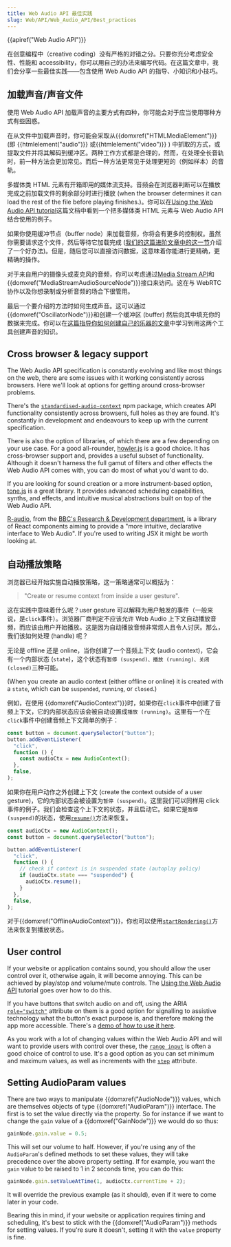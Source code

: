 ```yaml
---
title: Web Audio API 最佳实践
slug: Web/API/Web_Audio_API/Best_practices
---
```


{{apiref("Web Audio API")}}

在创意编程中（creative coding）没有严格的对错之分。只要你充分考虑安全性、性能和 accessibility，你可以用自己的办法来编写代码。在这篇文章中，我们会分享一些最佳实践——包含使用 Web Audio API 的指导、小知识和小技巧。

## 加载声音/声音文件

使用 Web Audio API 加载声音的主要方式有四种，你可能会对于应当使用哪种方式有些困惑。

在从文件中加载声音时，你可能会采取从{{domxref("HTMLMediaElement")}} (即 {{htmlelement("audio")}} 或{{htmlelement("video")}} ) 中抓取的方式，或提取文件并将其解码到缓冲区。两种工作方式都是合理的，然而，在处理全长音轨时，前一种方法会更加常见。而后一种方法更常见于处理更短的（例如样本）的音轨。

多媒体类 HTML 元素有开箱即用的媒体流支持。音频会在浏览器判断可以在播放完成之前加载文件的剩余部分时进行播放 (when the browser determines it can load the rest of the file before playing finishes.)。你可以在[Using the Web Audio API tutorial](/zh-CN/docs/Web/API/Web_Audio_API/Using_Web_Audio_API)这篇文档中看到一个把多媒体类 HTML 元素与 Web Audio API 结合使用的例子。

如果你使用缓冲节点（buffer node）来加载音频，你将会有更多的控制权。虽然你需要请求这个文件，然后等待它加载完成 ([我们的这篇进阶文章中的这一节](/zh-CN/docs/Web/API/Web_Audio_API/Advanced_techniques#dial_up_—_loading_a_sound_sample)介绍了一个好办法)。但是，随后您可以直接访问数据，这意味着你能进行更精确，更精确的操作。

对于来自用户的摄像头或麦克风的音频，你可以考虑通过[Media Stream API](/zh-CN/docs/Web/API/Media_Streams_API)和{{domxref("MediaStreamAudioSourceNode")}}接口来访问。这在与 WebRTC 协作以及你想录制或分析音频的场合下很管用。

最后一个要介绍的方法时如何生成声音。这可以通过{{domxref("OscillatorNode")}}和创建一个缓冲区 (buffer) 然后向其中填充你的数据来完成。你可以在[这篇指导你如何创建自己的乐器的文章](/zh-CN/docs/Web/API/Web_Audio_API/Advanced_techniques)中学习到用这两个工具创建声音的知识。

## Cross browser & legacy support

The Web Audio API specification is constantly evolving and like most things on the web, there are some issues with it working consistently across browsers. Here we'll look at options for getting around cross-browser problems.

There's the [`standardised-audio-context`](https://github.com/chrisguttandin/standardized-audio-context) npm package, which creates API functionality consistently across browsers, full holes as they are found. It's constantly in development and endeavours to keep up with the current specification.

There is also the option of libraries, of which there are a few depending on your use case. For a good all-rounder, [howler.js](https://howlerjs.com/) is a good choice. It has cross-browser support and, provides a useful subset of functionality. Although it doesn't harness the full gamut of filters and other effects the Web Audio API comes with, you can do most of what you'd want to do.

If you are looking for sound creation or a more instrument-based option, [tone.js](https://tonejs.github.io/) is a great library. It provides advanced scheduling capabilities, synths, and effects, and intuitive musical abstractions built on top of the Web Audio API.

[R-audio](https://github.com/bbc/r-audio), from the [BBC's Research & Development department](https://medium.com/bbc-design-engineering/r-audio-declarative-reactive-and-flexible-web-audio-graphs-in-react-102c44a1c69c), is a library of React components aiming to provide a "more intuitive, declarative interface to Web Audio". If you're used to writing JSX it might be worth looking at.

## 自动播放策略

浏览器已经开始实施自动播放策略，这一策略通常可以概括为：

> "Create or resume context from inside a user gesture".

这在实践中意味着什么呢？user gesture 可以解释为用户触发的事件（一般来说，是`click`事件）。浏览器厂商判定不应该允许 Web Audio 上下文自动播放音频，而应该由用户开始播放。这是因为自动播放音频非常烦人且令人讨厌。那么，我们该如何处理 (handle) 呢？

无论是 offline 还是 online，当你创建了一个音频上下文 (audio context)，它会有一个内部状态 (`state`)，这个状态有`暂停 (suspend)、播放 (running)、关闭 (closed)`三种可能。

(When you create an audio context (either offline or online) it is created with a `state`, which can be `suspended`, `running`, or `closed`.)

例如，在使用 {{domxref("AudioContext")}}时，如果你在`click`事件中创建了音频上下文，它的内部状态应该会被自动设置成`播放 (running)`。这里有一个在`click`事件中创建音频上下文简单的例子：

```js
const button = document.querySelector("button");
button.addEventListener(
  "click",
  function () {
    const audioCtx = new AudioContext();
  },
  false,
);
```

如果你在用户动作之外创建上下文 (create the context outside of a user gesture)，它的内部状态会被设置为`暂停 (suspend)`。这里我们可以同样用 click 事件的例子。我们会检查这个上下文的状态，并且启动它。如果它是`暂停 (suspend)`的状态，使用[`resume()`](/zh-CN/docs/Web/API/BaseAudioContext/resume)方法来恢复。

```js
const audioCtx = new AudioContext();
const button = document.querySelector("button");

button.addEventListener(
  "click",
  function () {
    // check if context is in suspended state (autoplay policy)
    if (audioCtx.state === "suspended") {
      audioCtx.resume();
    }
  },
  false,
);
```

对于{{domxref("OfflineAudioContext")}}，你也可以使用[`startRendering()`](/zh-CN/docs/Web/API/OfflineAudioContext/startRendering)方法来恢复到播放状态。

## User control

If your website or application contains sound, you should allow the user control over it, otherwise again, it will become annoying. This can be achieved by play/stop and volume/mute controls. The [Using the Web Audio API](/zh-CN/docs/Web/API/Web_Audio_API/Using_Web_Audio_API) tutorial goes over how to do this.

If you have buttons that switch audio on and off, using the ARIA [`role="switch"`](/zh-CN/docs/Web/Accessibility/ARIA/Roles/Switch_role) attribute on them is a good option for signalling to assistive technology what the button's exact purpose is, and therefore making the app more accessible. There's a [demo of how to use it here](https://codepen.io/Wilto/pen/ZoGoQm?editors=1100).

As you work with a lot of changing values within the Web Audio API and will want to provide users with control over these, the [`range input`](/zh-CN/docs/Web/HTML/Element/input/range) is often a good choice of control to use. It's a good option as you can set minimum and maximum values, as well as increments with the [`step`](/zh-CN/docs/Web/HTML/Element/input#attr-step) attribute.

## Setting AudioParam values

There are two ways to manipulate {{domxref("AudioNode")}} values, which are themselves objects of type {{domxref("AudioParam")}} interface. The first is to set the value directly via the property. So for instance if we want to change the `gain` value of a {{domxref("GainNode")}} we would do so thus:

```js
gainNode.gain.value = 0.5;
```

This will set our volume to half. However, if you're using any of the `AudioParam`'s defined methods to set these values, they will take precedence over the above property setting. If for example, you want the `gain` value to be raised to 1 in 2 seconds time, you can do this:

```js
gainNode.gain.setValueAtTime(1, audioCtx.currentTime + 2);
```

It will override the previous example (as it should), even if it were to come later in your code.

Bearing this in mind, if your website or application requires timing and scheduling, it's best to stick with the {{domxref("AudioParam")}} methods for setting values. If you're sure it doesn't, setting it with the `value` property is fine.
